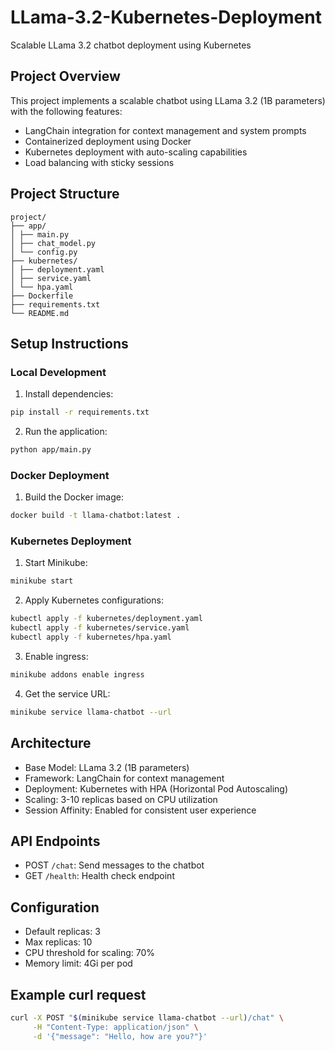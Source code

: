 # LLama-3.2-Kubernetes-Deployment
Scalable LLama 3.2 chatbot deployment using Kubernetes

## Project Overview
This project implements a scalable chatbot using LLama 3.2 (1B parameters) with the following features:
- LangChain integration for context management and system prompts
- Containerized deployment using Docker
- Kubernetes deployment with auto-scaling capabilities
- Load balancing with sticky sessions

## Project Structure
```
project/
├── app/
│ ├── main.py
│ ├── chat_model.py
│ └── config.py
├── kubernetes/
│ ├── deployment.yaml
│ ├── service.yaml
│ └── hpa.yaml
├── Dockerfile
├── requirements.txt
└── README.md
```

## Setup Instructions

### Local Development
1. Install dependencies:
```bash
pip install -r requirements.txt
```

2. Run the application:
```bash
python app/main.py
```

### Docker Deployment
1. Build the Docker image:
```bash
docker build -t llama-chatbot:latest .
```

### Kubernetes Deployment
1. Start Minikube:
```bash
minikube start
```

2. Apply Kubernetes configurations:
```bash
kubectl apply -f kubernetes/deployment.yaml
kubectl apply -f kubernetes/service.yaml
kubectl apply -f kubernetes/hpa.yaml
```

3. Enable ingress:
```bash
minikube addons enable ingress
```

4. Get the service URL:
```bash
minikube service llama-chatbot --url
```

## Architecture
- Base Model: LLama 3.2 (1B parameters)
- Framework: LangChain for context management
- Deployment: Kubernetes with HPA (Horizontal Pod Autoscaling)
- Scaling: 3-10 replicas based on CPU utilization
- Session Affinity: Enabled for consistent user experience

## API Endpoints
- POST `/chat`: Send messages to the chatbot
- GET `/health`: Health check endpoint

## Configuration
- Default replicas: 3
- Max replicas: 10
- CPU threshold for scaling: 70%
- Memory limit: 4Gi per pod

## Example curl request
```bash
curl -X POST "$(minikube service llama-chatbot --url)/chat" \
     -H "Content-Type: application/json" \
     -d '{"message": "Hello, how are you?"}'
```

